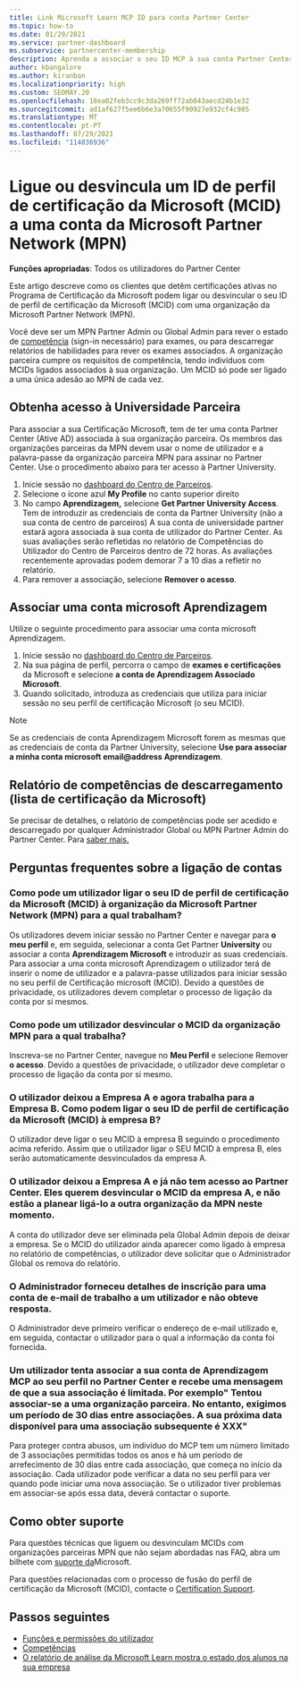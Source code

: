```yaml
---
title: Link Microsoft Learn MCP ID para conta Partner Center
ms.topic: how-to
ms.date: 01/29/2021
ms.service: partner-dashboard
ms.subservice: partnercenter-membership
description: Aprenda a associar o seu ID MCP à sua conta Partner Center para que a sua empresa possa ver os caminhos de treino e aprendizagem que tomou em relação às competências.
author: kbangalore
ms.author: kiranban
ms.localizationpriority: high
ms.custom: SEOMAY.20
ms.openlocfilehash: 18ea02feb3cc9c3da269ff72ab043aecd24b1e32
ms.sourcegitcommit: ad1af627f5ee6b6e3a70655f90927e932cf4c985
ms.translationtype: MT
ms.contentlocale: pt-PT
ms.lasthandoff: 07/29/2021
ms.locfileid: "114836936"
---
```

# <a name="link-or-unlink-a-microsoft-certification-profile-id-mcid-to-a-microsoft-partner-network-mpn-account"></a>Ligue ou desvincula um ID de perfil de certificação da Microsoft (MCID) a uma conta da Microsoft Partner Network (MPN)

**Funções apropriadas**: Todos os utilizadores do Partner Center

Este artigo descreve como os clientes que detêm certificações ativas no Programa de Certificação da Microsoft podem ligar ou desvincular o seu ID de perfil de certificação da Microsoft (MCID) com uma organização da Microsoft Partner Network (MPN).

Você deve ser um MPN Partner Admin ou Global Admin para rever o estado de [competência](https://partner.microsoft.com/pcv/partnership/competencies) (sign-in necessário) para exames, ou para descarregar relatórios de habilidades para rever os exames associados. A organização parceira cumpre os requisitos de competência, tendo indivíduos com MCIDs ligados associados à sua organização. Um MCID só pode ser ligado a uma única adesão ao MPN de cada vez.

## <a name="get-partner-university-access"></a>Obtenha acesso à Universidade Parceira

Para associar a sua Certificação Microsoft, tem de ter uma conta Partner Center (Ative AD) associada à sua organização parceira. Os membros das organizações parceiras da MPN devem usar o nome de utilizador e a palavra-passe da organização parceira MPN para assinar no Partner Center.
Use o procedimento abaixo para ter acesso à Partner University.

1. Inicie sessão no [dashboard do Centro de Parceiros](https://partner.microsoft.com/dashboard/).
2. Selecione o ícone azul **My Profile** no canto superior direito
3. No campo **Aprendizagem,** selecione **Get Partner University Access**. Tem de introduzir as credenciais de conta da Partner University (não a sua conta de centro de parceiros) A sua conta de universidade partner estará agora associada à sua conta de utilizador do Partner Center. As suas avaliações serão refletidas no relatório de Competências do Utilizador do Centro de Parceiros dentro de 72 horas. As avaliações recentemente aprovadas podem demorar 7 a 10 dias a refletir no relatório.
4. Para remover a associação, selecione **Remover o acesso**.

## <a name="associate-a-microsoft-learning-account"></a>Associar uma conta microsoft Aprendizagem

Utilize o seguinte procedimento para associar uma conta microsoft Aprendizagem. 

1. Inicie sessão no [dashboard do Centro de Parceiros](https://partner.microsoft.com/dashboard/).
2. Na sua página de perfil, percorra o campo de **exames e certificações** da Microsoft e selecione **a conta de Aprendizagem Associado Microsoft**.
3. Quando solicitado, introduza as credenciais que utiliza para iniciar sessão no seu perfil de certificação Microsoft (o seu MCID).

>[!NOTE]
>Se as credenciais de conta Aprendizagem Microsoft forem as mesmas que as credenciais de conta da Partner University, selecione **Use para associar a minha conta microsoft email@address Aprendizagem**.

## <a name="download-skills-report-microsoft-certification-list"></a>Relatório de competências de descarregamento (lista de certificação da Microsoft)
Se precisar de detalhes, o relatório de competências pode ser acedido e descarregado por qualquer Administrador Global ou MPN Partner Admin do Partner Center. Para [saber mais.](./mpn-skills-report.md#view-skills-report-data)


## <a name="frequently-asked-questions-about-linking-accounts"></a>Perguntas frequentes sobre a ligação de contas

### <a name="how-can-a-user-link-their-microsoft-certification-profile-id-mcid-with-the-microsoft-partner-network-mpn-organization-they-work-for"></a>Como pode um utilizador ligar o seu ID de perfil de certificação da Microsoft (MCID) à organização da Microsoft Partner Network (MPN) para a qual trabalham?

Os utilizadores devem iniciar sessão no Partner Center e navegar para **o meu perfil** e, em seguida, selecionar a conta Get Partner **University** ou associar a conta **Aprendizagem Microsoft** e introduzir as suas credenciais. Para associar a uma conta microsoft Aprendizagem o utilizador terá de inserir o nome de utilizador e a palavra-passe utilizados para iniciar sessão no seu perfil de Certificação microsoft (MCID). Devido a questões de privacidade, os utilizadores devem completar o processo de ligação da conta por si mesmos.  

### <a name="how-can-a-user-unlink-their-mcid-from-the-mpn-organization-they-work-for"></a>Como pode um utilizador desvincular o MCID da organização MPN para a qual trabalha?

Inscreva-se no Partner Center, navegue no **Meu Perfil** e selecione Remover **o acesso**. Devido a questões de privacidade, o utilizador deve completar o processo de ligação da conta por si mesmo.

### <a name="the-user-left-company-a-and-now-works-for-company-b-how-can-they-link-their-microsoft-certification-profile-id-mcid-with-company-b"></a>O utilizador deixou a Empresa A e agora trabalha para a Empresa B. Como podem ligar o seu ID de perfil de certificação da Microsoft (MCID) à empresa B?

O utilizador deve ligar o seu MCID à empresa B seguindo o procedimento acima referido. Assim que o utilizador ligar o SEU MCID à empresa B, eles serão automaticamente desvinculados da empresa A.

### <a name="the-user-left-company-a-and-no-longer-has-access-to-partner-center-they-want-to-unlink-their-mcid-from-company-a-and-are-not-planning-to-link-it-with-another-mpn-organization-at-the-moment"></a>O utilizador deixou a Empresa A e já não tem acesso ao Partner Center. Eles querem desvincular o MCID da empresa A, e não estão a planear ligá-lo a outra organização da MPN neste momento.

A conta do utilizador deve ser eliminada pela Global Admin depois de deixar a empresa. Se o MCID do utilizador ainda aparecer como ligado à empresa no relatório de competências, o utilizador deve solicitar que o Administrador Global os remova do relatório.

### <a name="the-admin-provided-sign-in-details-for-a-work-email-account-to-a-user-and-they-have-had-no-response"></a>O Administrador forneceu detalhes de inscrição para uma conta de e-mail de trabalho a um utilizador e não obteve resposta.

O Administrador deve primeiro verificar o endereço de e-mail utilizado e, em seguida, contactar o utilizador para o qual a informação da conta foi fornecida.

### <a name="a-user-tries-to-associate-their-mcp-learning-account-to-their-profile-in-partner-center-and-receives-a-message-that-their-association-is-limited-for-example-you-have-attempted-to-associate-with-a-partner-organization-however-we-require-a-period-of-30-days-between-associations-your-next-available-date-for-a-subsequent-association-is-xxx"></a>Um utilizador tenta associar a sua conta de Aprendizagem MCP ao seu perfil no Partner Center e recebe uma mensagem de que a sua associação é limitada. Por exemplo" Tentou associar-se a uma organização parceira. No entanto, exigimos um período de 30 dias entre associações. A sua próxima data disponível para uma associação subsequente é XXX"

Para proteger contra abusos, um indivíduo do MCP tem um número limitado de 3 associações permitidas todos os anos e há um período de arrefecimento de 30 dias entre cada associação, que começa no início da associação. Cada utilizador pode verificar a data no seu perfil para ver quando pode iniciar uma nova associação. Se o utilizador tiver problemas em associar-se após essa data, deverá contactar o suporte.  

## <a name="how-to-get-support"></a>Como obter suporte

Para questões técnicas que liguem ou desvinculam MCIDs com organizações parceiras MPN que não sejam abordadas nas FAQ, abra um bilhete com [suporte da](https://partner.microsoft.com/support)Microsoft.

Para questões relacionadas com o processo de fusão do perfil de certificação da Microsoft (MCID), contacte o [Certification Support](https://aka.ms/mcpforum).

## <a name="next-steps"></a>Passos seguintes

- [Funções e permissões do utilizador](./permissions-overview.md)
- [Competências](https://partner.microsoft.com/membership/competencies)
- [O relatório de análise da Microsoft Learn mostra o estado dos alunos na sua empresa](ms-learn-analytics.md)

